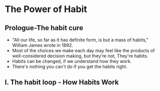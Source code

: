 # The Power of Habit
## Prologue-The habit cure
- "All our life, so far as it has definite form, is but a mass of habits," William James wrote in 1892.
- Most of the choices we make each day may feel like the products of well-considered decision making, but they're not, They're habits.
- Habits can be changed, if we understand how they work.
- There's nothing you can't do if you get the habits right.

## I. The habit loop - How Habits Work
